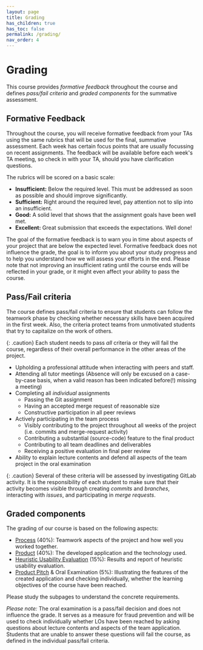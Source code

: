 ```yaml
---
layout: page
title: Grading
has_children: true
has_toc: false
permalink: /grading/
nav_order: 4
---
```


<script src="https://cdnjs.cloudflare.com/ajax/libs/Chart.js/3.6.2/chart.min.js" integrity="sha512-tMabqarPtykgDtdtSqCL3uLVM0gS1ZkUAVhRFu1vSEFgvB73niFQWJuvviDyBGBH22Lcau4rHB5p2K2T0Xvr6Q==" crossorigin="anonymous" referrerpolicy="no-referrer"></script>

# Grading

This course provides *formative feedback* throughout the course and defines *pass/fail criteria* and *graded components* for the summative assessment.


## Formative Feedback

Throughout the course, you will receive formative feedback from your TAs using the same rubrics that will be used for the final, summative assessment.
Each week has certain focus points that are usually focussing on recent assignments.
The feedback will be available before each week's TA meeting, so check in with your TA, should you have clarification questions.

The rubrics will be scored on a basic scale:

- **Insufficient:** Below the required level. This must be addressed as soon as possible and should improve significantly.
- **Sufficient:** Right around the required level, pay attention not to slip into an insufficient.
- **Good:** A solid level that shows that the assignment goals have been well met.
- **Excellent:** Great submission that exceeds the expectations. Well done!

The goal of the formative feedback is to warn you in time about aspects of your project that are below the expected level.
Formative feedback does not influence the grade, the goal is to inform you about your study progress and to help you understand how we will assess your efforts in the end.
Please note that not improving an insufficient rating until the course ends will be reflected in your grade, or it might even affect your ability to pass the course.


## Pass/Fail criteria

The course defines pass/fail criteria to ensure that students can follow the teamwork phase by checking whether necessary skills have been acquired in the first week.
Also, the criteria protect teams from unmotivated students that try to capitalize on the work of others.

{: .caution}
Each student needs to pass *all* criteria or they will fail the course, regardless of their overall performance in the other areas of the project.


- Upholding a professional attitude when interacting with peers and staff.
- Attending all tutor meetings (Absence will only be excused on a case-by-case basis, when a valid reason has been indicated before(!) missing a meeting)
- Completing all *individual* assignments
    - Passing the Git assignment
    - Having an accepted merge request of reasonable size
    - Constructive participation in all peer reviews
- Actively participating in the team process
    - Visibly contributing to the project throughout all weeks of the project (i.e. commits and merge-request activity)
    - Contributing a substantial (source-code) feature to the final product
    - Contributing to all team deadlines and deliverables
    - Receiving a positive evaluation in final peer review
- Ability to explain lecture contents and defend all aspects of the team project in the oral examination

{: .caution}
Several of these criteria will be assessed by investigating GitLab activity.
It is the responsibility of each student to make sure that their activity becomes visible through creating *commits* and *branches*, interacting with *issues*, and participating in *merge requests*.


## Graded components

The grading of our course is based on the following aspects:

- [Process][rubric-process] (40%): Teamwork aspects of the project and how well you worked together.
- [Product][rubric-product] (40%): The developed application and the technology used.
- [Heuristic Usability Evaluation][rubric-hci] (15%): Results and report of heuristic usability evaluation.
- [Product Pitch][rubric-pitch] & Oral Examination (5%): Illustrating the features of the created application and checking individually, whether the learning objectives of the course have been reached.

Please study the subpages to understand the concrete requirements.

*Please note:* The oral examination is a pass/fail decision and does not influence the grade.
It serves as a measure for fraud prevention and will be used to check individually whether LOs have been reached by asking questions about lecture contents and aspects of the team application.
Students that are unable to answer these questions will fail the course, as defined in the individual pass/fail criteria.

[rubric-process]: {{site.baseurl}}/grading/process
[rubric-product]: {{site.baseurl}}/grading/product
[rubric-hci]: {{site.baseurl}}/grading/heuristic-usability-evaluation
[rubric-pitch]: {{site.baseurl}}/grading/product-pitch


